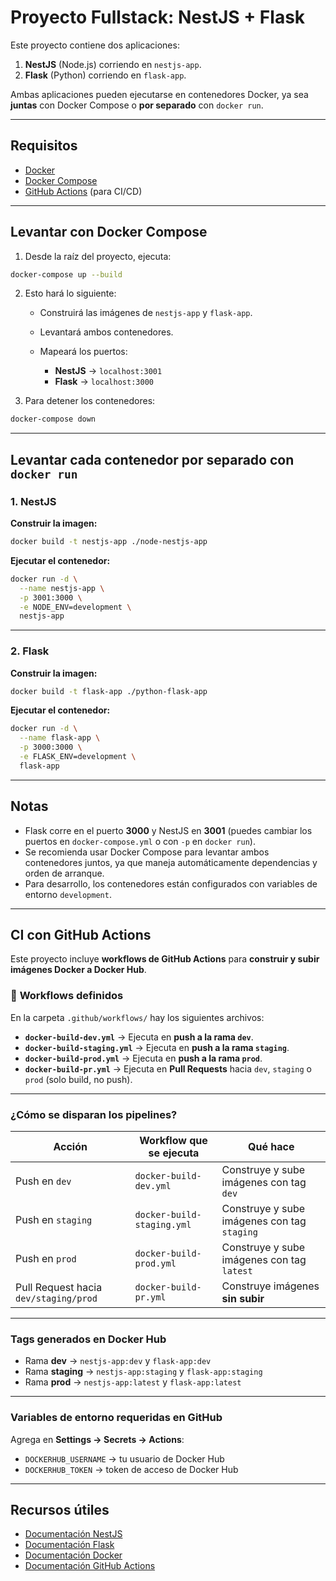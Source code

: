 # Proyecto Fullstack: NestJS + Flask

Este proyecto contiene dos aplicaciones:

1. **NestJS** (Node.js) corriendo en `nestjs-app`.
2. **Flask** (Python) corriendo en `flask-app`.

Ambas aplicaciones pueden ejecutarse en contenedores Docker, ya sea **juntas** con Docker Compose o **por separado** con `docker run`.

---

## Requisitos

* [Docker](https://www.docker.com/get-started)
* [Docker Compose](https://docs.docker.com/compose/install/)
* [GitHub Actions](https://docs.github.com/en/actions) (para CI/CD)

---

## Levantar con Docker Compose

1. Desde la raíz del proyecto, ejecuta:

```bash
docker-compose up --build
```

2. Esto hará lo siguiente:

   * Construirá las imágenes de `nestjs-app` y `flask-app`.
   * Levantará ambos contenedores.
   * Mapeará los puertos:

     * **NestJS** → `localhost:3001`
     * **Flask** → `localhost:3000`

3. Para detener los contenedores:

```bash
docker-compose down
```

---

## Levantar cada contenedor por separado con `docker run`

### **1. NestJS**

**Construir la imagen:**

```bash
docker build -t nestjs-app ./node-nestjs-app
```

**Ejecutar el contenedor:**

```bash
docker run -d \
  --name nestjs-app \
  -p 3001:3000 \
  -e NODE_ENV=development \
  nestjs-app
```

---

### **2. Flask**

**Construir la imagen:**

```bash
docker build -t flask-app ./python-flask-app
```

**Ejecutar el contenedor:**

```bash
docker run -d \
  --name flask-app \
  -p 3000:3000 \
  -e FLASK_ENV=development \
  flask-app
```

---

## Notas

* Flask corre en el puerto **3000** y NestJS en **3001** (puedes cambiar los puertos en `docker-compose.yml` o con `-p` en `docker run`).
* Se recomienda usar Docker Compose para levantar ambos contenedores juntos, ya que maneja automáticamente dependencias y orden de arranque.
* Para desarrollo, los contenedores están configurados con variables de entorno `development`.

---

## CI con GitHub Actions

Este proyecto incluye **workflows de GitHub Actions** para **construir y subir imágenes Docker a Docker Hub**.

### 📂 **Workflows definidos**

En la carpeta `.github/workflows/` hay los siguientes archivos:

* **`docker-build-dev.yml`** → Ejecuta en **push a la rama `dev`**.
* **`docker-build-staging.yml`** → Ejecuta en **push a la rama `staging`**.
* **`docker-build-prod.yml`** → Ejecuta en **push a la rama `prod`**.
* **`docker-build-pr.yml`** → Ejecuta en **Pull Requests** hacia `dev`, `staging` o `prod` (solo build, no push).

---

### ¿Cómo se disparan los pipelines?

| **Acción**                            | **Workflow que se ejecuta** | **Qué hace**                                |
| ------------------------------------- | --------------------------- | ------------------------------------------- |
| Push en `dev`                         | `docker-build-dev.yml`      | Construye y sube imágenes con tag `dev`     |
| Push en `staging`                     | `docker-build-staging.yml`  | Construye y sube imágenes con tag `staging` |
| Push en `prod`                        | `docker-build-prod.yml`     | Construye y sube imágenes con tag `latest`  |
| Pull Request hacia `dev/staging/prod` | `docker-build-pr.yml`       | Construye imágenes **sin subir**            |

---

### Tags generados en Docker Hub

* Rama **dev** → `nestjs-app:dev` y `flask-app:dev`
* Rama **staging** → `nestjs-app:staging` y `flask-app:staging`
* Rama **prod** → `nestjs-app:latest` y `flask-app:latest`

---

### Variables de entorno requeridas en GitHub

Agrega en **Settings → Secrets → Actions**:

* `DOCKERHUB_USERNAME` → tu usuario de Docker Hub
* `DOCKERHUB_TOKEN` → token de acceso de Docker Hub

---

## Recursos útiles

* [Documentación NestJS](https://docs.nestjs.com/)
* [Documentación Flask](https://flask.palletsprojects.com/)
* [Documentación Docker](https://docs.docker.com/)
* [Documentación GitHub Actions](https://docs.github.com/en/actions)
